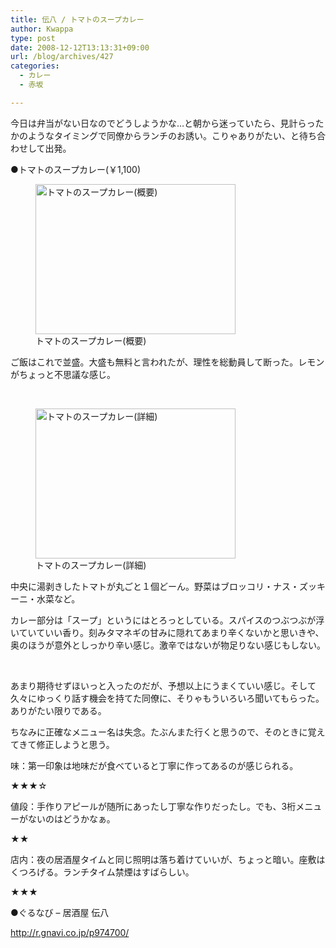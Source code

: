 ```yaml
---
title: 伝八 / トマトのスープカレー
author: Kwappa
type: post
date: 2008-12-12T13:13:31+09:00
url: /blog/archives/427
categories:
  - カレー
  - 赤坂

---
```

今日は弁当がない日なのでどうしようかな…と朝から迷っていたら、見計らったかのようなタイミングで同僚からランチのお誘い。こりゃありがたい、と待ち合わせして出発。
  
●トマトのスープカレー(￥1,100)
  
<figure id="attachment_428" aria-describedby="caption-attachment-428" style="width: 320px" class="wp-caption alignleft"><img src="/blog/images/2008/12/08-12-12_13-13.jpg" alt="トマトのスープカレー(概要)" title="トマトのスープカレー(概要)" width="320" height="240" class="size-medium wp-image-428" /><figcaption id="caption-attachment-428" class="wp-caption-text">トマトのスープカレー(概要)</figcaption></figure>
  
ご飯はこれで並盛。大盛も無料と言われたが、理性を総動員して断った。レモンがちょっと不思議な感じ。
  
<br style="clear:both" />
  
<figure id="attachment_429" aria-describedby="caption-attachment-429" style="width: 320px" class="wp-caption alignright"><img src="/blog/images/2008/12/08-12-12_13-14.jpg" alt="トマトのスープカレー(詳細)" title="トマトのスープカレー(詳細)" width="320" height="240" class="size-medium wp-image-429" /><figcaption id="caption-attachment-429" class="wp-caption-text">トマトのスープカレー(詳細)</figcaption></figure>
  
中央に湯剥きしたトマトが丸ごと１個どーん。野菜はブロッコリ・ナス・ズッキーニ・水菜など。
  
カレー部分は「スープ」というにはとろっとしている。スパイスのつぶつぶが浮いていていい香り。刻みタマネギの甘みに隠れてあまり辛くないかと思いきや、奥のほうが意外としっかり辛い感じ。激辛ではないが物足りない感じもしない。
  
<br style="clear:both" />
  
あまり期待せずほいっと入ったのだが、予想以上にうまくていい感じ。そして久々にゆっくり話す機会を持てた同僚に、そりゃもういろいろ聞いてもらった。ありがたい限りである。
  
ちなみに正確なメニュー名は失念。たぶんまた行くと思うので、そのときに覚えてきて修正しようと思う。
  
味：第一印象は地味だが食べていると丁寧に作ってあるのが感じられる。
  
★★★☆
  
値段：手作りアピールが随所にあったし丁寧な作りだったし。でも、3桁メニューがないのはどうかなぁ。
  
★★
  
店内：夜の居酒屋タイムと同じ照明は落ち着けていいが、ちょっと暗い。座敷はくつろげる。ランチタイム禁煙はすばらしい。
  
★★★
  
●ぐるなび &#8211; 居酒屋 伝八
  
http://r.gnavi.co.jp/p974700/
